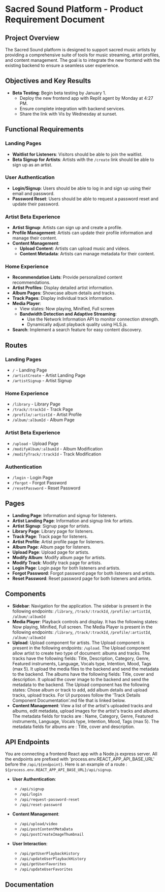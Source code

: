 # Sacred Sound Platform - Product Requirement Document

## Project Overview

The Sacred Sound platform is designed to support sacred music artists by providing a comprehensive suite of tools for music streaming, artist profiles, and content management. The goal is to integrate the new frontend with the existing backend to ensure a seamless user experience.

## Objectives and Key Results

- **Beta Testing**: Begin beta testing by January 1.
  - Deploy the new frontend app with Replit agent by Monday at 4:27 PM.
  - Ensure complete integration with backend services.
  - Share the link with Vis by Wednesday at sunset.

## Functional Requirements

### Landing Pages

- **Waitlist for Listeners**: Visitors should be able to join the waitlist.
- **Beta Signup for Artists**: Artists with the `/create` link should be able to sign up as an artist.

### User Authentication

- **Login/Signup**: Users should be able to log in and sign up using their email and password.
- **Password Reset**: Users should be able to request a password reset and update their password.

### Artist Beta Experience

- **Artist Signup**: Artists can sign up and create a profile.
- **Profile Management**: Artists can update their profile information and manage their content.
- **Content Management**:
  - **Upload Content**: Artists can upload music and videos.
  - **Content Metadata**: Artists can manage metadata for their content.

### Home Experience

- **Recommendation Lists**: Provide personalized content recommendations.
- **Artist Profiles**: Display detailed artist information.
- **Album Pages**: Showcase album details and tracks.
- **Track Pages**: Display individual track information.
- **Media Player**:
  - View states: Now playing, Minified, Full screen
  - **Bandwidth Detection and Adaptive Streaming**: 
    - Use the Network Information API to monitor connection strength.
    - Dynamically adjust playback quality using HLS.js.
- **Search**: Implement a search feature for easy content discovery.

## Routes

### Landing Pages
  - `/` - Landing Page
  - `/artistCreate` - Artist Landing Page
  - `/artistSignup` - Artist Signup

### Home Experience
  - `/library` - Library Page
  - `/track/:trackId` - Track Page
  - `/profile/:artistId` - Artist Profile
  - `/album/:albumId` - Album Page
  
### Artist Beta Experience
  - `/upload` - Upload Page
  - `/modifyAlbum/:albumId` - Album Modification
  - `/modifyTrack/:trackId` - Track Modification

### Authentication
  - `/login` - Login Page
  - `/forgot` - Forgot Password
  - `/resetPassword` - Reset Password


## Pages
- **Landing Page**: Information and signup for listeners.
- **Artist Landing Page**: Information and signup link for artists.
- **Artist Signup**: Signup page for artists.
- **Library Page**: Library page for listeners.
- **Track Page**: Track page for listeners.
- **Artist Profile**: Artist profile page for listeners.
- **Album Page**: Album page for listeners.
- **Upload Page**: Upload page for artists.
- **Modify Album**: Modify album page for artists.
- **Modify Track**: Modify track page for artists.
- **Login Page**: Login page for both listeners and artists.
- **Forgot Password**: Forgot password page for both listeners and artists.
- **Reset Password**: Reset password page for both listeners and artists.

## Components

- **Sidebar**: Navigation for the application. The sidebar is present in the following endpoints: `/library`, `/track/:trackId`, `/profile/:artistId`, `/album/:albumId`
- **Media Player**: Playback controls and display. It has the following states: Now playing, Minified, Full screen. The Media Player is present in the following endpoints: `/library`, `/track/:trackId`, `/profile/:artistId`, `/album/:albumId`
- **Upload**: Upload component for artists. The Upload component is present in the following endpoints: `/upload`. The Upload component allow artist to create two type of document: albums and tracks. The tracks have the following fields: Title, Description, Category, Genre, Featured instruments, Language, Vocals type, Intention, Mood, Tags (max 5). It upload the media files to the backend and send the metadata to the backend. The albums have the following fields: Title, cover and description. It upload the cover image to the backend and send the metadata to the backend. The Upload component has the following states: Chose album or track to add, add album details and upload tracks, upload tracks. For UI purposes follow the 'Track Details Component Documentation'.md file that is linked below.
- **Content Management**: View a list of the artist's uploaded tracks and albums, edit metadata, upload images for the artist's tracks and albums. The metadata fields for tracks are : Name, Category, Genre, Featured instruments, Language, Vocals type, Intention, Mood, Tags (max 5). The metadata fields for albums are : Title, cover and description.

## API Endpoints
You are connecting a frontend React app with a Node.js express server. All the endpoints are prefixed with 'process.env.REACT_APP_API_BASE_URL' before the `/api/${endpoint}`. Here is an example of a route : `${process.env.REACT_APP_API_BASE_URL}/api/signup`. 
- **User Authentication**:
  - `/api/signup`
  - `/api/login`
  - `/api/request-password-reset`
  - `/api/reset-password`

- **Content Management**:
  - `/api/upload/video`
  - `/api/postContentMetaData`
  - `/api/postCreateImageThumbnail`

- **User Interaction**:
  - `/api/getUserPlaybackHistory`
  - `/api/updateUserPlaybackHistory`
  - `/api/getUserFavorites`
  - `/api/updateUserFavorites`

## Documentation


